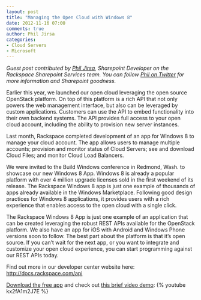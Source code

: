 ```yaml
---
layout: post
title: "Managing the Open Cloud with Windows 8"
date: 2012-11-16 07:00
comments: true
author: Phil Jirsa
categories: 
- Cloud Servers
- Microsoft
---
```

*Guest post contributed by [Phil Jirsa](http://www.linkedin.com/pub/phil-jirsa/6/746/182), Sharepoint Developer on the Rackspace Sharepoint Services team.  You can follow [Phil on Twitter](https://twitter.com/pjirsa) for more information and Sharepoint goodness.*

Earlier this year, we launched our open cloud leveraging the open source OpenStack platform. On top of this platform is a rich API that not only powers the web management interface, but also can be leveraged by custom applications. Customers can use the API to embed functionality into their own backend systems. The API provides full access to your open cloud account, including the ability to provision new server instances.

Last month, Rackspace completed development of an app for Windows 8 to manage your cloud account. The app allows users to manage multiple accounts; provision and monitor status of Cloud Servers; see and download Cloud Files; and monitor Cloud Load Balancers.
<!--More-->
We were invited to the Build Windows conference in Redmond, Wash. to showcase our new Windows 8 App. Windows 8 is already a popular platform with over 4 million upgrade licenses sold in the first weekend of its release. The Rackspace Windows 8 app is just one example of thousands of apps already available in the Windows Marketplace. Following good design practices for Windows 8 applications, it provides users with a rich experience that enables access to the open cloud with a single click.

The Rackspace Windows 8 App is just one example of an application that can be created leveraging the robust REST APIs available for the OpenStack platform. We also have an app for iOS with Android and Windows Phone versions soon to follow. The best part about the platform is that it’s open source. If you can’t wait for the next app, or you want to integrate and customize your open cloud experience, you can start programming against our REST APIs today.

Find out more in our developer center website here: <http://docs.rackspace.com/api>

[Download the free app](http://apps.microsoft.com/webpdp/en-US/app/rackspace-cloud/fba5a14e-2ca2-4137-864f-31e40ba84e10) and check out [this brief video demo](http://youtu.be/kx2fA1m2J7E):
{% youtube kx2fA1m2J7E %}
